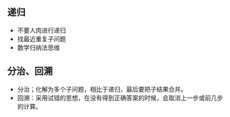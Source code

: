 ## 递归  
* 不要人肉进行递归
* 找最近重复子问题
* 数学归纳法思维

## 分治、回溯
* 分治；化解为多个子问题，相比于递归，最后要把子结果合并。
* 回溯：采用试错的思想，在没有得到正确答案的时候，会取消上一步或前几步的计算。



